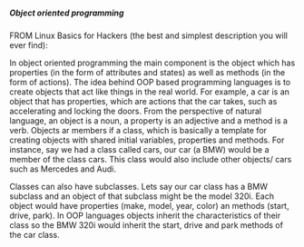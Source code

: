 ##### Object oriented programming
FROM Linux Basics for Hackers (the best and simplest description you will ever find):

In object oriented programming the main component is the object which has properties (in the form of attributes and states) as well as methods (in the form of actions).
The idea behind OOP based programming languages is to create objects that act like things in the real world. For example, a car is an object that has properties, which are actions that the car takes, such as accelerating and locking the doors. 
From the perspective of natural language, an object is a noun, a property is an adjective and a method is a verb.
Objects ar members if a class, which is basically a template for creating objects with shared initial variables, properties and methods. For instance, say we had a class called cars, our car (a BMW) would be a member of the class cars. This class would also include other objects/ cars such as Mercedes and Audi.

Classes can also have subclasses. Lets say our car class has a BMW subclass and an object of that subclass might be the model 320i. Each object would have properties (make, model, year, color) an methods (start, drive, park).
In OOP languages objects inherit the characteristics of their class so the BMW 320i would inherit the start, drive and park methods of the car class.
